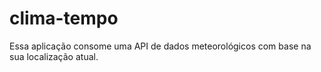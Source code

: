 # clima-tempo
Essa aplicação consome uma API de dados meteorológicos com base na sua localização atual.
